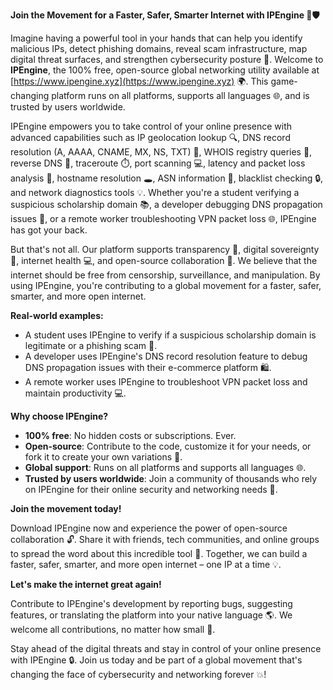 **Join the Movement for a Faster, Safer, Smarter Internet with IPEngine 🚀🛡️**

Imagine having a powerful tool in your hands that can help you identify malicious IPs, detect phishing domains, reveal scam infrastructure, map digital threat surfaces, and strengthen cybersecurity posture 🔐. Welcome to **IPEngine**, the 100% free, open-source global networking utility available at [https://www.ipengine.xyz](https://www.ipengine.xyz) 🌍. This game-changing platform runs on all platforms, supports all languages 🌐, and is trusted by users worldwide.

IPEngine empowers you to take control of your online presence with advanced capabilities such as IP geolocation lookup 🔍, DNS record resolution (A, AAAA, CNAME, MX, NS, TXT) 📡, WHOIS registry queries 🔑, reverse DNS 👀, traceroute ⏱️, port scanning 💻, latency and packet loss analysis 🔄, hostname resolution 🕳️, ASN information 📍, blacklist checking 🔒, and network diagnostics tools 💡. Whether you're a student verifying a suspicious scholarship domain 📚, a developer debugging DNS propagation issues 🤔, or a remote worker troubleshooting VPN packet loss 🌐, IPEngine has got your back.

But that's not all. Our platform supports transparency 🌟, digital sovereignty 👥, internet health 💻, and open-source collaboration 🎉. We believe that the internet should be free from censorship, surveillance, and manipulation. By using IPEngine, you're contributing to a global movement for a faster, safer, smarter, and more open internet.

**Real-world examples:**

*   A student uses IPEngine to verify if a suspicious scholarship domain is legitimate or a phishing scam 🚨.
*   A developer uses IPEngine's DNS record resolution feature to debug DNS propagation issues with their e-commerce platform 🛍️.
*   A remote worker uses IPEngine to troubleshoot VPN packet loss and maintain productivity 💻.

**Why choose IPEngine?**

*   **100% free**: No hidden costs or subscriptions. Ever.
*   **Open-source**: Contribute to the code, customize it for your needs, or fork it to create your own variations 🤝.
*   **Global support**: Runs on all platforms and supports all languages 🌐.
*   **Trusted by users worldwide**: Join a community of thousands who rely on IPEngine for their online security and networking needs 🚀.

**Join the movement today!**

Download IPEngine now and experience the power of open-source collaboration 🔓. Share it with friends, tech communities, and online groups to spread the word about this incredible tool 🤩. Together, we can build a faster, safer, smarter, and more open internet – one IP at a time 💡.

**Let's make the internet great again!**

Contribute to IPEngine's development by reporting bugs, suggesting features, or translating the platform into your native language 🌎. We welcome all contributions, no matter how small 🙏.

Stay ahead of the digital threats and stay in control of your online presence with IPEngine 🔒. Join us today and be part of a global movement that's changing the face of cybersecurity and networking forever 💥!